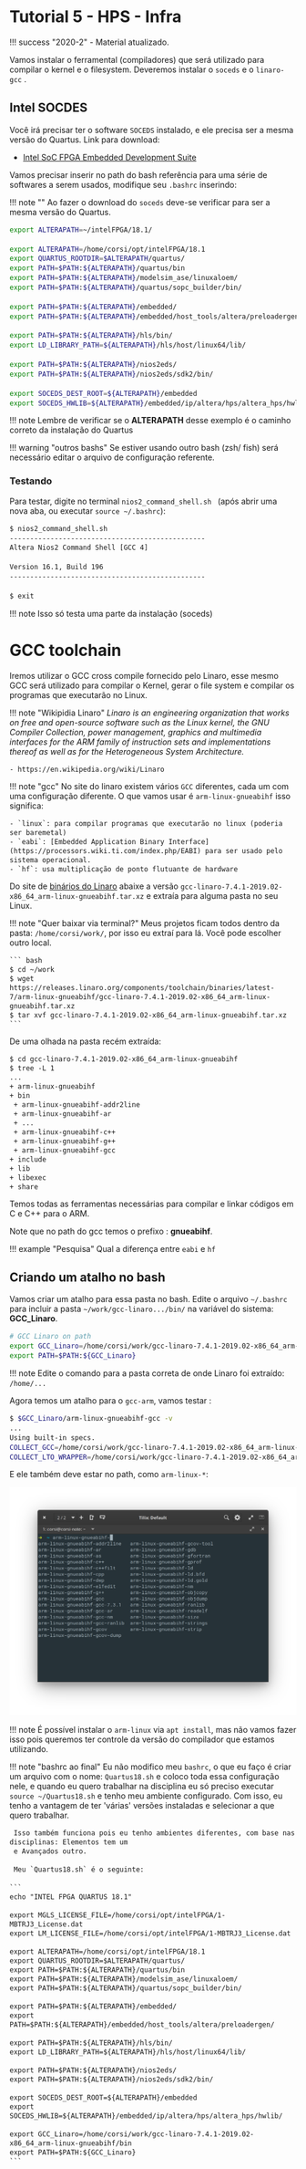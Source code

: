 # Tutorial 5 - HPS - Infra

!!! success "2020-2"
    - Material atualizado.
    
Vamos instalar o ferramental (compiladores) que será utilizado para compilar o kernel e o filesystem. Deveremos instalar o `soceds` e o `linaro-gcc` .

## Intel SOCDES

Você irá precisar ter o software `SOCEDS` instalado, e ele precisa ser a mesma versão do Quartus. Link para download:
   
- [Intel SoC FPGA Embedded Development Suite](http://fpgasoftware.intel.com/soceds/)

Vamos precisar inserir no path do bash referência para uma série de softwares a serem usados, modifique seu `.bashrc` inserindo: 

!!! note ""
   Ao fazer o download do `soceds` deve-se verificar para ser a mesma versão do Quartus.

```bash
export ALTERAPATH=~/intelFPGA/18.1/

export ALTERAPATH=/home/corsi/opt/intelFPGA/18.1
export QUARTUS_ROOTDIR=$ALTERAPATH/quartus/
export PATH=$PATH:${ALTERAPATH}/quartus/bin
export PATH=$PATH:${ALTERAPATH}/modelsim_ase/linuxaloem/
export PATH=$PATH:${ALTERAPATH}/quartus/sopc_builder/bin/

export PATH=$PATH:${ALTERAPATH}/embedded/
export PATH=$PATH:${ALTERAPATH}/embedded/host_tools/altera/preloadergen/

export PATH=$PATH:${ALTERAPATH}/hls/bin/
export LD_LIBRARY_PATH=${ALTERAPATH}/hls/host/linux64/lib/

export PATH=$PATH:${ALTERAPATH}/nios2eds/
export PATH=$PATH:${ALTERAPATH}/nios2eds/sdk2/bin/

export SOCEDS_DEST_ROOT=${ALTERAPATH}/embedded
export SOCEDS_HWLIB=${ALTERAPATH}/embedded/ip/altera/hps/altera_hps/hwlib/
```

!!! note
    Lembre de verificar se o **ALTERAPATH** desse exemplo é o caminho correto da instalação do Quartus

!!! warning "outros bashs"
    Se estiver usando outro bash (zsh/ fish) será necessário editar o arquivo de configuração referente.
    
### Testando

Para testar, digite no terminal `nios2_command_shell.sh ` (após abrir uma nova aba, ou executar `source ~/.bashrc`):

``` bash
$ nios2_command_shell.sh 
------------------------------------------------
Altera Nios2 Command Shell [GCC 4]

Version 16.1, Build 196
------------------------------------------------

$ exit
```

!!! note
    Isso só testa uma parte da instalação (soceds)

# GCC toolchain

Iremos utilizar o GCC cross compile fornecido pelo Linaro, esse mesmo GCC será utilizado para compilar o Kernel, gerar o file system e compilar os programas que executarão no Linux. 

!!! note "Wikipidia Linaro"
    *Linaro is an engineering organization that works on free and open-source software such as the Linux kernel, the GNU Compiler Collection, power management, graphics and multimedia interfaces for the ARM family of instruction sets and implementations thereof as well as for the Heterogeneous System Architecture.*

    - https://en.wikipedia.org/wiki/Linaro

!!! note "gcc"
    No site do linaro existem vários `GCC` diferentes, cada um com uma configuração diferente. O que vamos usar é `arm-linux-gnueabihf` isso significa:
    
    - `linux`: para compilar programas que executarão no linux (poderia ser baremetal)
    - `eabi`: [Embedded Application Binary Interface](https://processors.wiki.ti.com/index.php/EABI) para ser usado pelo sistema operacional.
    - `hf`: usa multiplicação de ponto flutuante de hardware
    

Do site de [binários do Linaro](https://releases.linaro.org/components/toolchain/binaries/latest-7/arm-linux-gnueabihf/) abaixe a versão `gcc-linaro-7.4.1-2019.02-x86_64_arm-linux-gnueabihf.tar.xz` e extraía para alguma pasta no seu Linux.

!!! note "Quer baixar via terminal?"
     Meus projetos ficam todos dentro da pasta: `/home/corsi/work/`, por isso eu extraí para lá. Você pode escolher outro local.
     
    ``` bash
    $ cd ~/work
    $ wget https://releases.linaro.org/components/toolchain/binaries/latest-7/arm-linux-gnueabihf/gcc-linaro-7.4.1-2019.02-x86_64_arm-linux-gnueabihf.tar.xz
    $ tar xvf gcc-linaro-7.4.1-2019.02-x86_64_arm-linux-gnueabihf.tar.xz
    ```

De uma olhada na pasta recém extraída: 

```
$ cd gcc-linaro-7.4.1-2019.02-x86_64_arm-linux-gnueabihf 
$ tree -L 1
...
+ arm-linux-gnueabihf
+ bin
 + arm-linux-gnueabihf-addr2line
 + arm-linux-gnueabihf-ar
 + ...
 + arm-linux-gnueabihf-c++
 + arm-linux-gnueabihf-g++
 + arm-linux-gnueabihf-gcc
+ include
+ lib
+ libexec
+ share
```

Temos todas as ferramentas necessárias para compilar e linkar códigos em C e C++ para o ARM.

Note que no path do gcc temos o prefixo : **gnueabihf**. 

!!! example "Pesquisa"
    Qual a diferença entre `eabi` e `hf`

## Criando um atalho no bash

Vamos criar um atalho para essa pasta no bash. Edite o arquivo `~/.bashrc` para incluir a pasta `~/work/gcc-linaro.../bin/` na variável do sistema: **GCC_Linaro**.

```bash
# GCC Linaro on path
export GCC_Linaro=/home/corsi/work/gcc-linaro-7.4.1-2019.02-x86_64_arm-linux-gnueabihf/bin
export PATH=$PATH:${GCC_Linaro}
```

!!! note
    Edite o comando para a pasta correta de onde Linaro foi extraído: `/home/...`

Agora temos um atalho para o `gcc-arm`, vamos testar :

```bash
$ $GCC_Linaro/arm-linux-gnueabihf-gcc -v
...
Using built-in specs.
COLLECT_GCC=/home/corsi/work/gcc-linaro-7.4.1-2019.02-x86_64_arm-linux-gnueabihf/bin/arm-linux-gnueabihf-gcc
COLLECT_LTO_WRAPPER=/home/corsi/work/gcc-linaro-7.4.1-2019.02-x86_64_arm-linux-gnueabihf/bin/../libexec/gcc/arm-linux-gnueabihf/7.4.1/lto-wrapper
```

E ele também deve estar no path, como `arm-linux-*`:

![](figs/Tutorial-HLS-BuildSystem-armgcc.png)

!!! note
    É possível instalar o `arm-linux` via `apt install`, mas não vamos fazer isso pois queremos ter controle da versão do compilador que estamos utilizando.

!!! note "bashrc ao final"
     Eu não modifico meu `bashrc`, o que eu faço é criar um arquivo com o nome: `Quartus18.sh` 
     e coloco toda essa configuração nele, e quando eu quero trabalhar na disciplina eu só
     preciso executar `source ~/Quartus18.sh` e tenho meu ambiente configurado. Com isso, eu tenho
     a vantagem de ter 'várias' versões instaladas e selecionar a que quero trabalhar. 
     
     Isso também funciona pois eu tenho ambientes diferentes, com base nas disciplinas: Elementos tem um
     e Avançados outro.
     
     Meu `Quartus18.sh` é o seguinte:
     
    ```
    echo "INTEL FPGA QUARTUS 18.1"

    export MGLS_LICENSE_FILE=/home/corsi/opt/intelFPGA/1-MBTRJ3_License.dat
    export LM_LICENSE_FILE=/home/corsi/opt/intelFPGA/1-MBTRJ3_License.dat

    export ALTERAPATH=/home/corsi/opt/intelFPGA/18.1
    export QUARTUS_ROOTDIR=$ALTERAPATH/quartus/
    export PATH=$PATH:${ALTERAPATH}/quartus/bin
    export PATH=$PATH:${ALTERAPATH}/modelsim_ase/linuxaloem/
    export PATH=$PATH:${ALTERAPATH}/quartus/sopc_builder/bin/

    export PATH=$PATH:${ALTERAPATH}/embedded/
    export PATH=$PATH:${ALTERAPATH}/embedded/host_tools/altera/preloadergen/

    export PATH=$PATH:${ALTERAPATH}/hls/bin/
    export LD_LIBRARY_PATH=${ALTERAPATH}/hls/host/linux64/lib/

    export PATH=$PATH:${ALTERAPATH}/nios2eds/
    export PATH=$PATH:${ALTERAPATH}/nios2eds/sdk2/bin/

    export SOCEDS_DEST_ROOT=${ALTERAPATH}/embedded
    export SOCEDS_HWLIB=${ALTERAPATH}/embedded/ip/altera/hps/altera_hps/hwlib/

    export GCC_Linaro=/home/corsi/work/gcc-linaro-7.4.1-2019.02-x86_64_arm-linux-gnueabihf/bin
    export PATH=$PATH:${GCC_Linaro}
    ```
